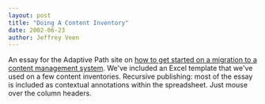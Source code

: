 ```yaml
---
layout: post
title: "Doing A Content Inventory"
date: 2002-06-23
author: Jeffrey Veen
---
```

An essay for the Adaptive Path site on [how to get started on a migration to a content management system][1]. We've included an Excel template that we've used on a few content inventories. Recursive publishing: most of the essay is included as contextual annotations within the spreadsheet. Just mouse over the column headers.

[1]: http://www.adaptivepath.com/publications/essays/archives/000040.php

